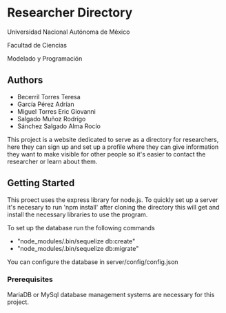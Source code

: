 # Researcher Directory

Universidad Nacional Autónoma de México

Facultad de Ciencias

Modelado y Programación

## Authors
* Becerril Torres Teresa
* García Pérez Adrían
* Miguel Torres Eric Giovanni
* Salgado Muñoz Rodrígo
* Sánchez Salgado Alma Rocío

This project is a website dedicated to serve as a directory for researchers, here they can sign up and set up a profile where they can give information they want to make visible for other people so it's easier to contact the researcher or learn about them.

## Getting Started

This proect uses the express library for node.js. To quickly set up a server it's necesary to run 'npm install' after cloning the directory this will get and install the necessary libraries to use the program. 

To set up the database run the following commands

* "node_modules/.bin/sequelize db:create"
* "node_modules/.bin/sequelize db:migrate"

You can configure the database in server/config/config.json

### Prerequisites

MariaDB or MySql database management systems are necessary for this project.


